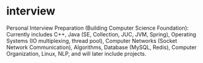 # interview

Personal Interview Preparation (Building Computer Science Foundation): Currently includes C++, Java (SE, Collection, JUC, JVM, Spring), Operating Systems (IO multiplexing, thread pool), Computer Networks (Socket Network Communication), Algorithms, Database (MySQL, Redis), Computer Organization, Linux, NLP, and will later include projects.